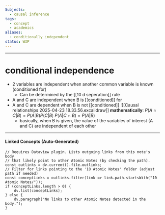 ```yaml
---
Subjects:
  - causal inference
tags:
  - concept
  - academics
aliases:
  - conditionally independent
status: WIP
---
```

---
# conditional independence 
- 2 variables are independent when another common variable is known (conditioned for)
	- Can be determined by the [[10 d seperation]] rule
- A and C are independent when B is [[conditioned]] for
- A and C are dependent when B is not [[conditioned]] 
![[Causal relationships 2025-04-23 18.33.56.excalidraw]]
**mathematically**:
	$P(A \cap C | B) = P (A | B) P (C | B)$ 
	$P(A | C \cap B) = P(A|B)$
	- basically, when B is given, the value of the variables of interest (A and C) are independent of each other

---
#### Linked Concepts (Auto-Generated)
```dataviewjs
// Requires Dataview plugin. Lists outgoing links from this note's body
// that likely point to other Atomic Notes (by checking the path).
const outlinks = dv.current().file.outlinks;
// Filter for links pointing to the '10 Atomic Notes' folder (adjust path if needed)
const conceptLinks = outlinks.filter(link => link.path.startsWith("10 Atomic Notes/"));
if (conceptLinks.length > 0) {
    dv.list(conceptLinks);
} else {
    dv.paragraph("No links to other Atomic Notes detected in the body.");
}
```
